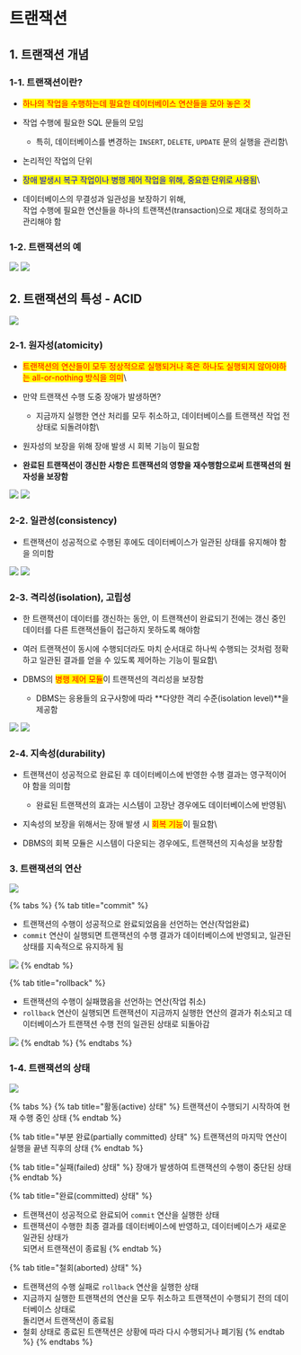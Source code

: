 # 트랜잭션

## 1. 트랜잭션 개념

### 1-1. 트랜잭션이란?

* <mark style="color:red;">하나의 작업을 수행하는데 필요한 데이터베이스 연산들을 모아 놓은 것</mark>
* 작업 수행에 필요한 SQL 문들의 모임
  * 특히, 데이터베이스를 변경하는 `INSERT`, `DELETE`, `UPDATE` 문의 실행을 관리함\

* 논리적인 작업의 단위
* <mark style="color:blue;">장애 발생시 복구 작업이나 병행 제어 작업을 위해, 중요한 단위로 사용됨</mark>\

* 데이터베이스의 무결성과 일관성을 보장하기 위해, \
  작업 수행에 필요한 연산들을 하나의 트랜잭션(transaction)으로 제대로 정의하고 관리해야 함

### 1-2. 트랜잭션의 예

![](../../../.gitbook/assets/Untitled-25.png) ![](../../../.gitbook/assets/Untitled-26.png)

## 2. 트랜잭션의 특성 - ACID

![](../../../.gitbook/assets/Untitled-34.png)

### 2-1. 원자성(atomicity)

* <mark style="color:red;">트랜잭션의 연산들이 모두 정상적으로 실행되거나 혹은 하나도 실행되지 않아야하는 all-or-nothing 방식을 의미</mark>\ <mark style="color:red;"></mark>
* 만약 트랜잭션 수행 도중 장애가 발생하면?
  * 지금까지 실행한 연산 처리를 모두 취소하고, 데이터베이스를 트랜잭션 작업 전 상태로 되돌려야함\

* 원자성의 보장을 위해 장애 발생 시 회복 기능이 필요함
* **완료된 트랜잭션이 갱신한 사항은 트랜잭션의 영향을 재수행함으로써 트랜잭션의 원자성을 보장함**

![](../../../.gitbook/assets/Untitled-28.png) ![](<../../../.gitbook/assets/Untitled-29 (1).png>)

### 2-2. 일관성(consistency)

* 트랜잭션이 성공적으로 수행된 후에도 데이터베이스가 일관된 상태를 유지해야 함을 의미함

![](../../../.gitbook/assets/Untitled-30.png) ![](../../../.gitbook/assets/Untitled-31.png)

### 2-3. 격리성(isolation), 고립성

* 한 트랜잭션이 데이터를 갱신하는 동안, 이 트랜잭션이 완료되기 전에는 갱신 중인 데이터를 다른 트랜잭션들이 접근하지 못하도록 해야함
* 여러 트랜잭션이 동시에 수행되더라도 마치 순서대로 하나씩 수행되는 것처럼 정확하고 일관된 결과를 얻을 수 있도록 제어하는 기능이 필요함\

* DBMS의 <mark style="color:red;">병행 제어 모듈</mark>이 트랜잭션의 격리성을 보장함
  * DBMS는 응용들의 요구사항에 따라 **다양한 격리 수준(isolation level)**을 제공함

![](../../../.gitbook/assets/Untitled-32.png) ![](../../../.gitbook/assets/Untitled-33.png)

### 2-4. 지속성(durability)

* 트랜잭션이 성공적으로 완료된 후 데이터베이스에 반영한 수행 결과는 영구적이어야 함을 의미함
  * 완료된 트랜잭션의 효과는 시스템이 고장난 경우에도 데이터베이스에 반영됨\

* 지속성의 보장을 위해서는 장애 발생 시 <mark style="color:red;">회복 기능</mark>이 필요함\

* DBMS의 회복 모듈은 시스템이 다운되는 경우에도, 트랜잭션의 지속성을 보장함

### 3. 트랜잭션의 연산

![](../../../.gitbook/assets/Untitled-35.png)

{% tabs %}
{% tab title="commit" %}
* 트랜잭션의 수행이 성공적으로 완료되었음을 선언하는 연산(작업완료)
* `commit` 연산이 실행되면 트랜잭션의 수행 결과가 데이터베이스에 반영되고, 일관된 상태를 지속적으로 유지하게 됨

![](../../../.gitbook/assets/Untitled-36.png)
{% endtab %}

{% tab title="rollback" %}
* 트랜잭션의 수행이 실패했음을 선언하는 연산(작업 취소)
* `rollback` 연산이 실행되면 트랜잭션이 지금까지 실행한 연산의 결과가 취소되고 데이터베이스가 트랜잭션 수행 전의 일관된 상태로 되돌아감

![](../../../.gitbook/assets/Untitled-37.png)
{% endtab %}
{% endtabs %}

### 1-4. 트랜잭션의 상태

![](../../../.gitbook/assets/Untitled-38.png)

{% tabs %}
{% tab title="활동(active) 상태" %}
트랜잭션이 수행되기 시작하여 현재 수행 중인 상태
{% endtab %}

{% tab title="부분 완료(partially committed) 상태" %}
트랜잭션의 마지막 연산이 실행을 끝낸 직후의 상태
{% endtab %}

{% tab title="실패(failed) 상태" %}
장애가 발생하여 트랜잭션의 수행이 중단된 상태
{% endtab %}

{% tab title="완료(committed) 상태" %}
* 트랜잭션이 성공적으로 완료되어 `commit` 연산을 실행한 상태
* 트랜잭션이 수행한 최종 결과를 데이터베이스에 반영하고, 데이터베이스가 새로운 일관된 상태가 \
  되면서 트랜잭션이 종료됨
{% endtab %}

{% tab title="철회(aborted) 상태" %}
* 트랜잭션의 수행 실패로 `rollback` 연산을 실행한 상태
* 지금까지 실행한 트랜잭션의 연산을 모두 취소하고 트랜잭션이 수행되기 전의 데이터베이스 상태로 \
  돌리면서 트랜잭션이 종료됨
* 철회 상태로 종료된 트랜잭션은 상황에 따라 다시 수행되거나 폐기됨
{% endtab %}
{% endtabs %}
